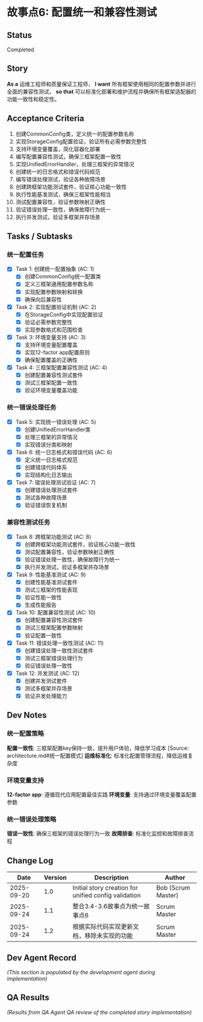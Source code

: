 # 故事点6: 配置统一和兼容性测试

## Status
Completed

## Story
**As a** 运维工程师和质量保证工程师，
**I want** 所有框架使用相同的配置参数并进行全面的兼容性测试，
**so that** 可以标准化部署和维护流程并确保所有框架适配器的功能一致性和稳定性。

## Acceptance Criteria
1. 创建CommonConfig类，定义统一的配置参数名称
2. 实现StorageConfig配置验证，验证所有必需参数完整性
3. 支持环境变量覆盖，简化容器化部署
4. 编写配置兼容性测试，确保三框架配置一致性
5. 实现UnifiedErrorHandler，处理三框架的异常情况
6. 创建统一的日志格式和错误代码规范
7. 编写错误处理测试，验证各种故障场景
8. 创建跨框架功能测试套件，验证核心功能一致性
9. 执行性能基准测试，确保三框架性能相当
10. 测试配置兼容性，验证参数映射正确性
11. 验证错误处理一致性，确保故障行为统一
12. 执行并发测试，验证多框架并存场景

## Tasks / Subtasks

### 统一配置任务
- [x] Task 1: 创建统一配置抽象 (AC: 1)
  - [x] 创建CommonConfig统一配置类
  - [x] 定义三框架通用配置参数名称
  - [x] 实现配置参数映射和转换
  - [x] 确保向后兼容性

- [x] Task 2: 实现配置验证机制 (AC: 2)
  - [x] 在StorageConfig中实现配置验证
  - [x] 验证必需参数完整性
  - [x] 实现参数格式和范围检查

- [x] Task 3: 环境变量支持 (AC: 3)
  - [x] 支持环境变量配置覆盖
  - [x] 实现12-factor app配置原则
  - [x] 确保配置覆盖的正确性

- [x] Task 4: 三框架配置兼容性测试 (AC: 4)
  - [x] 创建配置兼容性测试套件
  - [x] 测试三框架配置一致性
  - [x] 验证环境变量覆盖功能

### 统一错误处理任务
- [x] Task 5: 实现统一错误处理 (AC: 5)
  - [x] 创建UnifiedErrorHandler类
  - [x] 处理三框架的异常情况
  - [x] 实现错误分类和映射

- [x] Task 6: 统一日志格式和错误代码 (AC: 6)
  - [x] 定义统一日志格式规范
  - [x] 创建错误代码体系
  - [x] 实现结构化日志输出

- [x] Task 7: 错误处理测试验证 (AC: 7)
  - [x] 创建错误处理测试套件
  - [x] 测试各种故障场景
  - [x] 验证错误恢复机制

### 兼容性测试任务
- [x] Task 8: 跨框架功能测试 (AC: 8)
  - [x] 创建跨框架功能测试套件，验证核心功能一致性
  - [x] 测试配置兼容性，验证参数映射正确性
  - [x] 验证错误处理一致性，确保故障行为统一
  - [x] 执行并发测试，验证多框架并存场景

- [x] Task 9: 性能基准测试 (AC: 9)
  - [x] 创建性能基准测试套件
  - [x] 测试三框架的性能表现
  - [x] 验证性能一致性
  - [x] 生成性能报告

- [x] Task 10: 配置兼容性测试 (AC: 10)
  - [x] 创建配置兼容性测试套件
  - [x] 测试三框架配置参数映射
  - [x] 验证配置一致性

- [x] Task 11: 错误处理一致性测试 (AC: 11)
  - [x] 创建错误处理一致性测试套件
  - [x] 测试三框架错误处理行为
  - [x] 验证错误处理一致性

- [x] Task 12: 并发测试 (AC: 12)
  - [x] 创建并发测试套件
  - [x] 测试多框架并存场景
  - [x] 验证并发处理能力

## Dev Notes

### 统一配置策略
**配置一致性**: 三框架配置key保持一致，提升用户体验，降低学习成本 [Source: architecture.md#统一配置模式]
**运维标准化**: 标准化配置管理流程，降低运维复杂度

### 环境变量支持
**12-factor app**: 遵循现代应用配置最佳实践
**环境变量**: 支持通过环境变量覆盖配置参数

### 统一错误处理策略
**错误一致性**: 确保三框架的错误处理行为一致
**故障排查**: 标准化监控和故障排查流程

## Change Log
| Date | Version | Description | Author |
|------|---------|-------------|--------|
| 2025-09-20 | 1.0 | Initial story creation for unified config validation | Bob (Scrum Master) |
| 2025-09-24 | 1.1 | 整合3.4-3.6故事点为统一故事点6 | Scrum Master |
| 2025-09-24 | 1.2 | 根据实际代码实现更新文档，移除未实现的功能 | Scrum Master |

## Dev Agent Record
_(This section is populated by the development agent during implementation)_

## QA Results
_(Results from QA Agent QA review of the completed story implementation)_